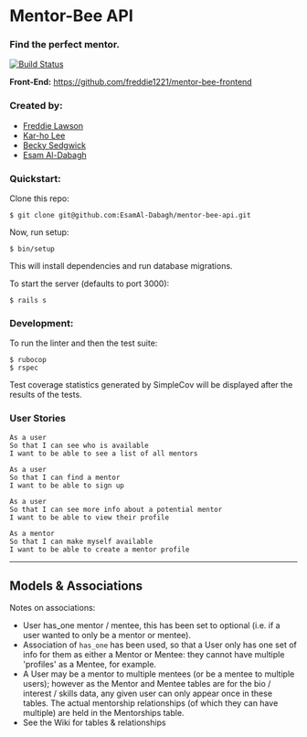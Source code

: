 # Mentor-Bee API

### Find the perfect mentor.

[![Build Status](https://travis-ci.org/EsamAl-Dabagh/mentor-bee-api.svg?branch=master)](https://travis-ci.org/EsamAl-Dabagh/mentor-bee-api)

**Front-End:** https://github.com/freddie1221/mentor-bee-frontend

### Created by:

* [Freddie Lawson](https://github.com/freddie1221)
* [Kar-ho Lee](https://github.com/leekarho)
* [Becky Sedgwick](https://github.com/rebeccasedgwick)
* [Esam Al-Dabagh](https://github.com/EsamAl-Dabagh)

### Quickstart:
Clone this repo:
```
$ git clone git@github.com:EsamAl-Dabagh/mentor-bee-api.git
```
Now, run setup:
```
$ bin/setup
```
This will install dependencies and run database migrations.

To start the server (defaults to port 3000):
```
$ rails s
```

### Development:
To run the linter and then the test suite:
```
$ rubocop
$ rspec
```
Test coverage statistics generated by SimpleCov will be displayed after the results of the tests.

### User Stories

```
As a user
So that I can see who is available
I want to be able to see a list of all mentors
```

```
As a user
So that I can find a mentor
I want to be able to sign up
```

```
As a user
So that I can see more info about a potential mentor
I want to be able to view their profile
```

```
As a mentor
So that I can make myself available
I want to be able to create a mentor profile
```

----
## Models & Associations

Notes on associations:
- User has_one mentor / mentee, this has been set to optional (i.e. if a user wanted to only be a mentor or mentee).
- Association of `has_one` has been used, so that a User only has one set of info for them as either a Mentor or Mentee: they cannot have multiple 'profiles' as a Mentee, for example.
- A User may be a mentor to multiple mentees (or be a mentee to multiple users); however as the Mentor and Mentee tables are for the bio / interest / skills data, any given user can only appear once in these tables. The actual mentorship relationships (of which they can have multiple) are held in the Mentorships table.
- See the Wiki for tables & relationships
